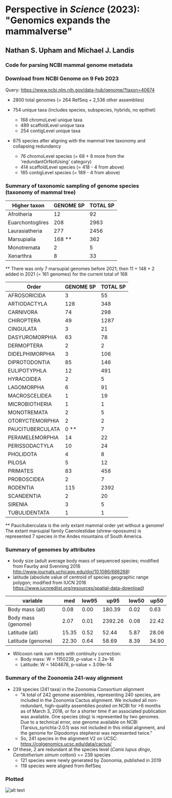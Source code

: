 # Perspective in _Science_ (2023): "Genomics expands the mammalverse"
## Nathan S. Upham and Michael J. Landis
### Code for parsing NCBI mammal genome metadata

### Download from NCBI Genome on 9 Feb 2023
Query: https://www.ncbi.nlm.nih.gov/data-hub/genome/?taxon=40674

* 2800 total genomes (= 264 RefSeq + 2,536 other assemblies)
* 754 unique taxa (includes species, subspecies, hybrids, no epithet)
	- 168 chromoLevel unique taxa
	- 489 scaffoldLevel unique taxa
	- 254 contigLevel unique taxa

* 675 species after aligning with the mammal tree taxonomy and collapsing redundancy
	- 76 chromoLevel species (= 68 + 8 more from the 'redundantOrNotUsing' category)
	- 414 scaffoldLevel species (= 418 - 4 from above)
	- 185 contigLevel species (= 189 - 4 from above)
	

### Summary of taxonomic sampling of genome species (taxonomy of mammal tree)

| Higher taxon     | GENOME SP | TOTAL SP |
| ---------------- | --------- | -------- |
| Afrotheria       | 12        | 92       |
| Euarchontoglires | 208       | 2963     |
| Laurasiatheria   | 277       | 2456     |
| Marsupialia      | 168 **      | 362      | 
| Monotremata      | 2         | 5        |
| Xenarthra        | 8         | 33       |

** There was only 7 marsupial genomes before 2021; then 11 + 148 + 2 added in 2021 (= 161 genomes) for the current total of 168

| Order            | GENOME SP | TOTAL SP |
| ---------------- | --------- | -------- |
| AFROSORICIDA     | 3         | 55       |
| ARTIODACTYLA     | 128       | 348      |
| CARNIVORA        | 74        | 298      |
| CHIROPTERA       | 49        | 1287     |
| CINGULATA        | 3         | 21       |
| DASYUROMORPHIA   | 63        | 78       |
| DERMOPTERA       | 2         | 2        |
| DIDELPHIMORPHIA  | 3         | 106      |
| DIPROTODONTIA    | 85        | 146      |
| EULIPOTYPHLA     | 12        | 491      |
| HYRACOIDEA       | 2         | 5        |
| LAGOMORPHA       | 6         | 91       |
| MACROSCELIDEA    | 1         | 19       |
| MICROBIOTHERIA   | 1         | 1        |
| MONOTREMATA      | 2         | 5        |
| OTORYCTEMORPHIA  | 2         | 2        |
| PAUCITUBERCULATA | 0 **      | 7        |
| PERAMELEMORPHIA  | 14        | 22       |
| PERISSODACTYLA   | 10        | 24       |
| PHOLIDOTA        | 4         | 8        |
| PILOSA           | 5         | 12       |
| PRIMATES         | 83        | 458      |
| PROBOSCIDEA      | 2         | 7        |
| RODENTIA         | 115       | 2392     |
| SCANDENTIA       | 2         | 20       |
| SIRENIA          | 3         | 5        |
| TUBULIDENTATA    | 1         | 1        |

** Paucituberculata is the only extant mammal order yet without a genome! The extant marsupial family Caenolestidae (shrew-opossums) is represented 7 species in the Andes mountains of South America.

### Summary of genomes by attributes 
- body size (adult average body mass of sequenced species; modified from Faurby and Svenning 2016 http://www.journals.uchicago.edu/doi/10.1086/686268)
- latitude (absolute value of centroid of species geographic range polygon; modified from IUCN 2016 https://www.iucnredlist.org/resources/spatial-data-download)

| variable           | med   | low95 | up95    | low50 | up50  |
| ------------------ | ----- | ----- | ------- | ----- | ----- |
| Body mass (all)    | 0.08  | 0.00  | 180.39  | 0.02  | 0.63  |
| Body mass (genome) | 2.07  | 0.01  | 2392.26 | 0.08  | 22.42 |
| Latitude (all)     | 15.35 | 0.52  | 52.44   | 5.87  | 28.06 |
| Latitude (genome)  | 22.30 | 0.64  | 58.69   | 8.39  | 34.90 |

 * Wilcoxon rank sum tests with continuity correction:  
 	- Body mass: W = 1150239, p-value < 2.2e-16
	- Latitude: W = 1404678, p-value = 3.09e-14
 			
### Summary of the Zoonomia 241-way alignment

* 239 species (241 taxa) in the Zoonomia Consortium alignment
	- "A total of 242 genome assemblies, representing 240 species, are included in the Zoonomia Cactus alignment. We included all non-redundant, high-quality assemblies posted on NCBI for >6 months as of March 3, 2018, or for a shorter time if an associated publication was available. One species (dog) is represented by two genomes. Due to a technical error, one genome available on NCBI (Tarsius_syrichta-2.0.1) was not included in this initial alignment, and the genome for Dipodomys stephensi was represented twice."
	- So, 241 species in the alignment V2 on UCSC: https://cglgenomics.ucsc.edu/data/cactus/
* Of these, 2 are redundant at the species level (_Canis lupus dingo_, _Ceratotherium simum cottoni_) == 239 species
	- 121 species were newly generated by Zoonomia, published in 2019
	- 118 species were aligned from RefSeq


### Plotted

![alt text](https://github.com/n8upham/mammalGenomesNCBI/blob/main/figures/Fig1_newSciencePerspective_genomeDist_Mar2023_675genomes.jpg?raw=true)

